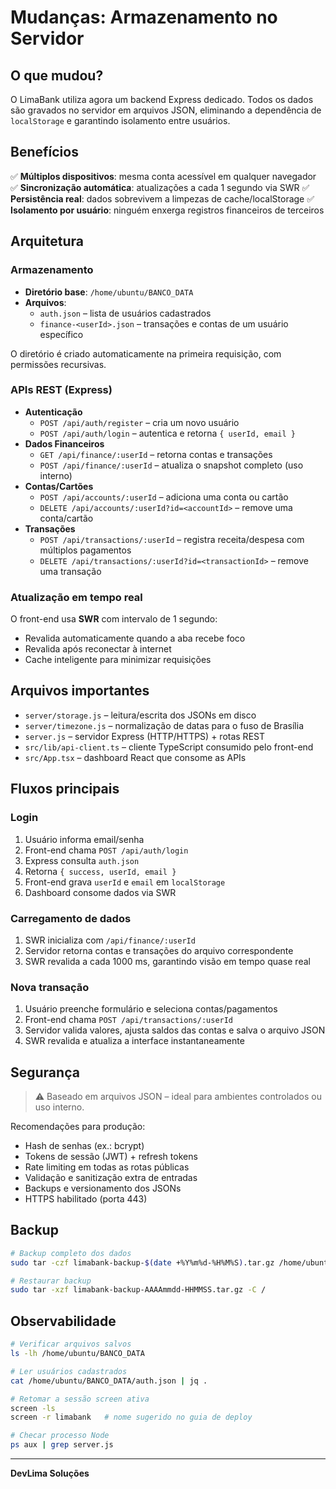 # Mudanças: Armazenamento no Servidor

## O que mudou?

O LimaBank utiliza agora um backend Express dedicado. Todos os dados são gravados no servidor em arquivos JSON, eliminando a dependência de `localStorage` e garantindo isolamento entre usuários.

## Benefícios

✅ **Múltiplos dispositivos**: mesma conta acessível em qualquer navegador
✅ **Sincronização automática**: atualizações a cada 1 segundo via SWR
✅ **Persistência real**: dados sobrevivem a limpezas de cache/localStorage
✅ **Isolamento por usuário**: ninguém enxerga registros financeiros de terceiros

## Arquitetura

### Armazenamento

- **Diretório base**: `/home/ubuntu/BANCO_DATA`
- **Arquivos**:
  - `auth.json` – lista de usuários cadastrados
  - `finance-<userId>.json` – transações e contas de um usuário específico

O diretório é criado automaticamente na primeira requisição, com permissões recursivas.

### APIs REST (Express)

- **Autenticação**
  - `POST /api/auth/register` – cria um novo usuário
  - `POST /api/auth/login` – autentica e retorna `{ userId, email }`
- **Dados Financeiros**
  - `GET /api/finance/:userId` – retorna contas e transações
  - `POST /api/finance/:userId` – atualiza o snapshot completo (uso interno)
- **Contas/Cartões**
  - `POST /api/accounts/:userId` – adiciona uma conta ou cartão
  - `DELETE /api/accounts/:userId?id=<accountId>` – remove uma conta/cartão
- **Transações**
  - `POST /api/transactions/:userId` – registra receita/despesa com múltiplos pagamentos
  - `DELETE /api/transactions/:userId?id=<transactionId>` – remove uma transação

### Atualização em tempo real

O front-end usa **SWR** com intervalo de 1 segundo:
- Revalida automaticamente quando a aba recebe foco
- Revalida após reconectar à internet
- Cache inteligente para minimizar requisições

## Arquivos importantes

- `server/storage.js` – leitura/escrita dos JSONs em disco
- `server/timezone.js` – normalização de datas para o fuso de Brasília
- `server.js` – servidor Express (HTTP/HTTPS) + rotas REST
- `src/lib/api-client.ts` – cliente TypeScript consumido pelo front-end
- `src/App.tsx` – dashboard React que consome as APIs

## Fluxos principais

### Login
1. Usuário informa email/senha
2. Front-end chama `POST /api/auth/login`
3. Express consulta `auth.json`
4. Retorna `{ success, userId, email }`
5. Front-end grava `userId` e `email` em `localStorage`
6. Dashboard consome dados via SWR

### Carregamento de dados
1. SWR inicializa com `/api/finance/:userId`
2. Servidor retorna contas e transações do arquivo correspondente
3. SWR revalida a cada 1000 ms, garantindo visão em tempo quase real

### Nova transação
1. Usuário preenche formulário e seleciona contas/pagamentos
2. Front-end chama `POST /api/transactions/:userId`
3. Servidor valida valores, ajusta saldos das contas e salva o arquivo JSON
4. SWR revalida e atualiza a interface instantaneamente

## Segurança

> ⚠️ Baseado em arquivos JSON – ideal para ambientes controlados ou uso interno.

Recomendações para produção:
- Hash de senhas (ex.: bcrypt)
- Tokens de sessão (JWT) + refresh tokens
- Rate limiting em todas as rotas públicas
- Validação e sanitização extra de entradas
- Backups e versionamento dos JSONs
- HTTPS habilitado (porta 443)

## Backup

```bash
# Backup completo dos dados
sudo tar -czf limabank-backup-$(date +%Y%m%d-%H%M%S).tar.gz /home/ubuntu/BANCO_DATA

# Restaurar backup
sudo tar -xzf limabank-backup-AAAAmmdd-HHMMSS.tar.gz -C /
```

## Observabilidade

```bash
# Verificar arquivos salvos
ls -lh /home/ubuntu/BANCO_DATA

# Ler usuários cadastrados
cat /home/ubuntu/BANCO_DATA/auth.json | jq .

# Retomar a sessão screen ativa
screen -ls
screen -r limabank   # nome sugerido no guia de deploy

# Checar processo Node
ps aux | grep server.js
```

---

**DevLima Soluções**
